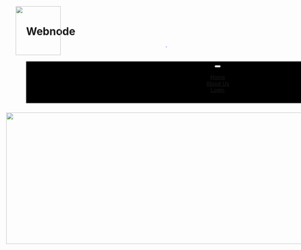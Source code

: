 # Webnode
<!DOCTYPE html>
<html lang="en">
<head>
  <title>Bootstrap Case</title>
  <meta charset="utf-8">
  <meta name="viewport" content="width=device-width, initial-scale=1">
  <link rel="stylesheet" href="http://maxcdn.bootstrapcdn.com/bootstrap/3.2.0/css/bootstrap.min.css">
  <script src="https://ajax.googleapis.com/ajax/libs/jquery/1.11.1/jquery.min.js"></script>
  <script src="http://maxcdn.bootstrapcdn.com/bootstrap/3.2.0/js/bootstrap.min.js"></script>
<style type="text/css">
div.item
{
vertical-align:top;
text-align:center;
display:inline-block;
font-style:calibri;
font-size:20px;
color:#310EE3;
}
nav{
background-color:black;
	width:1000px;
	padding:10px;
	margin:0px;

 }             
p.one{
	background-color:black;
	width:1000px;
	padding:100px;
	margin:5px;
              
}
img.two
{
position:absolute;
top:322px;
left:175px;
}
img.one{
position:absolute;
top:39px;
left:200px;
}
ul {
    list-style-type: none;
    margin: 5px;
    padding: 5px;
    overflow: hidden;
    display:inline;
}

li {
    float:right;
text-align:center;
    display:inline;
}

a:link, a:visited {
    display: block;
    width: 120px;
    font-weight: bold;
    color: #B845ED;
    background-color: black;
    text-align: center;
    padding: 8px;
    text-decoration: none;
    text-transform: uppercase;
}
.caption{
display: block;
}
a:hover, a:active {
    background-color: #B1F032;
}
</style>
<script type="text/javascript" src="login.js">
</script>
</head>
<body>
<center>
<p class="one"><img class="one" src="cselogo.jpg"  width="120" height="130"/>
<div class="item"><center><marquee><span class="caption">Welcome to CseWebnode</span></center></marquee></p></div>
 <nav class="navbar navbar-inverse">
  <div class="container-fluid">
  <div class="navbar-header">
<button type="button" class="navbar-toggle" data-toggle="collapse" data-target="#myNavbar">
        <span class="icon-bar"></span>
        <span class="icon-bar"></span>
        <span class="icon-bar"></span>                        
      </button>
</div>
</div>
<div class="collapse navbar-collapse" id="myNavbar">
      <ul class="nav navbar-nav navbar-center">
        <li class="active"><a href="#">Home</a></li>
        <li><a href="#">About Us</a></li>
        <li><a href="login2.html"><span class="glyphicon glyphicon-log-in"></span>Login</a></li>
      </ul>
 </div> 
  </nav>
<p><img  class="two" src="comp.jpg" width="1000" height="350"/></div>
</div>
</body>
</html>
